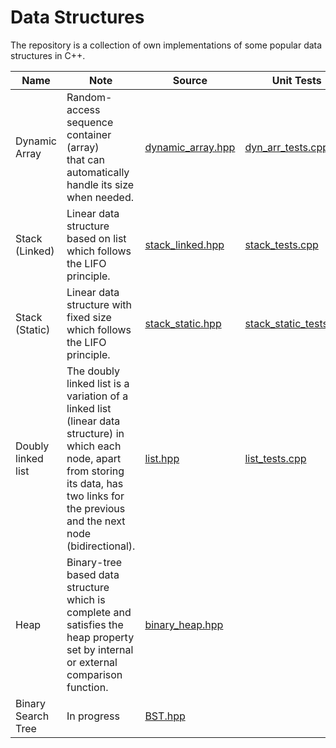 # Data Structures

The repository is a collection of own implementations of some popular data structures in C++. 

| Name               | Note                                                                                                                                                                                              | Source              | Unit Tests               |
| ------------------ | ------------------------------------------------------------------------------------------------------------------------------------------------------------------------------------------------- | ------------------- | ------------------------ |
| Dynamic Array      | Random-access sequence container (array) <br> that can automatically handle its size when needed.                                                                                                 | [dynamic_array.hpp] | [dyn_arr_tests.cpp]      |
| Stack (Linked)     | Linear data structure based on list which follows the LIFO principle.                                                                                                                             | [stack_linked.hpp]  | [stack_tests.cpp]        |
| Stack (Static)     | Linear data structure with fixed size which follows the LIFO principle.                                                                                                                           | [stack_static.hpp]  | [stack_static_tests.cpp] |
| Doubly linked list | The doubly linked list is a variation of a linked list (linear data structure) in which each node, apart from storing its data, has two links for the previous and the next node (bidirectional). | [list.hpp]          | [list_tests.cpp]         |
| Heap               | Binary-tree based data structure which is complete and satisfies the heap property set by internal or external comparison function.                                                               | [binary_heap.hpp]   |                          |
| Binary Search Tree | In progress                                                                                                                                                                                       | [BST.hpp]           |                          |


[dynamic_array.hpp]: ./DynamicArray/dynamic_array.hpp
[dyn_arr_tests.cpp]: ./DynamicArray/dyn_arr_tests.cpp
[stack_linked.hpp]: ./Stacks/StackLinked/stack_linked.hpp
[stack_tests.cpp]: ./Stacks/StackLinked/stack_tests.cpp
[list.hpp]: ./DoublyLinkedList/list.hpp
[list_tests.cpp]: ./DoublyLinkedList/list_tests.cpp
[stack_static.hpp]: ./Stacks/StaticStack/stack_static.hpp
[stack_static_tests.cpp]: ./Stacks/StaticStack/stack_static_tests.cpp
[binary_heap.hpp]: ./Heap/binary_heap.hpp
[BST.hpp]: ./BinarySerachTree/BST.hpp
